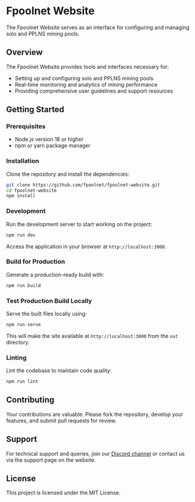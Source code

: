 # Fpoolnet Website

The Fpoolnet Website serves as an interface for configuring and managing solo and PPLNS mining pools.

## Overview

The Fpoolnet Website provides tools and interfaces necessary for:

- Setting up and configuring solo and PPLNS mining pools
- Real-time monitoring and analytics of mining performance
- Providing comprehensive user guidelines and support resources

## Getting Started

### Prerequisites

- Node.js version 18 or higher
- npm or yarn package manager

### Installation

Clone the repository and install the dependencies:

```bash
git clone https://github.com/fpoolnet/fpoolnet-website.git
cd fpoolnet-website
npm install
```

### Development

Run the development server to start working on the project:

```bash
npm run dev
```

Access the application in your browser at `http://localhost:3000`.

### Build for Production

Generate a production-ready build with:

```bash
npm run build
```

### Test Production Build Locally

Serve the built files locally using:

```bash
npm run serve
```

This will make the site available at `http://localhost:3000` from the `out` directory.

### Linting

Lint the codebase to maintain code quality:

```bash
npm run lint
```

## Contributing

Your contributions are valuable. Please fork the repository, develop your features, and submit pull requests for review.

## Support

For technical support and queries, join our [Discord channel](https://discord.com/invite/yourchannel) or contact us via the support page on the website.

## License

This project is licensed under the MIT License.